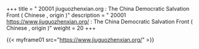 +++
title = " 20001 jiuguozhenxian.org : The China Democratic Salvation Front ( Chinese , origin )"
description = " 20001 https://www.jiuguozhenxian.org/ : The China Democratic Salvation Front   ( Chinese , origin )"
weight = 20
+++



{{< myframe01 src="https://www.jiuguozhenxian.org/" >}}
